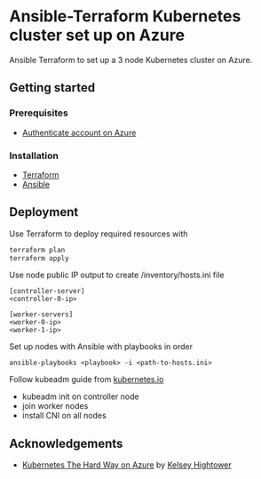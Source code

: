 # Ansible-Terraform Kubernetes cluster set up on Azure

Ansible Terraform to set up a 3 node Kubernetes cluster on Azure.

## Getting started

### Prerequisites

- [Authenticate account on Azure](https://learn.microsoft.com/en-us/azure/developer/terraform/authenticate-to-azure)

### Installation

- [Terraform](https://developer.hashicorp.com/terraform/tutorials/aws-get-started/install-cli)
- [Ansible](https://docs.ansible.com/ansible/latest/installation_guide/intro_installation.html)

## Deployment

Use Terraform to deploy required resources with

```bash
terraform plan
terraform apply
```

Use node public IP output to create /inventory/hosts.ini file

```
[controller-server]
<controller-0-ip>

[worker-servers]
<worker-0-ip>
<worker-1-ip>
```

Set up nodes with Ansible with playbooks in order

```
ansible-playbooks <playbook> -i <path-to-hosts.ini>
```

Follow kubeadm guide from [kubernetes.io](https://kubernetes.io/docs/setup/production-environment/tools/kubeadm/create-cluster-kubeadm/#pod-network)

- kubeadm init on controller node
- join worker nodes
- install CNI on all nodes

## Acknowledgements

- [Kubernetes The Hard Way on Azure](https://github.com/ivanfioravanti/kubernetes-the-hard-way-on-azure) by [Kelsey Hightower](https://github.com/kelseyhightower)

